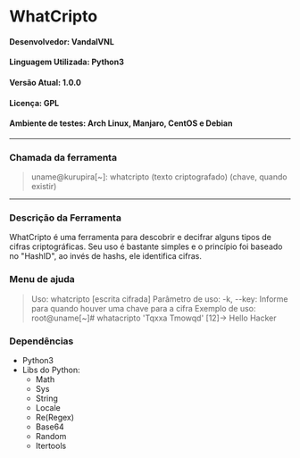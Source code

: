 # WhatCripto
#### Desenvolvedor: VandalVNL
#### Linguagem Utilizada: Python3
#### Versão Atual: 1.0.0
#### Licença: GPL
#### Ambiente de testes: Arch Linux, Manjaro, CentOS e Debian
---
### Chamada da ferramenta
> uname@kurupira[~]: whatcripto (texto criptografado) (chave, quando existir)

---
### Descrição da Ferramenta
WhatCripto é uma ferramenta para descobrir e decifrar alguns tipos de cifras criptográficas. Seu uso é bastante simples e o princípio foi baseado no "HashID", ao invés de hashs, ele identifica cifras.

### Menu de ajuda
> Uso: whatcripto [escrita cifrada]
Parâmetro de uso:
-k, --key: Informe para quando houver uma chave para a cifra
Exemplo de uso:
root@uname[~]# whatacripto 'Tqxxa Tmowqd'
[12]-> Hello Hacker

### Dependências
- Python3
- Libs do Python: 
	- Math
	- Sys
	- String
	- Locale
	- Re(Regex)
	- Base64
	- Random
	- Itertools	
